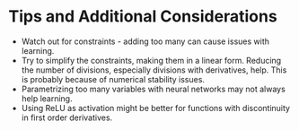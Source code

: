 # Tips and Additional Considerations

- Watch out for constraints - adding too many can cause issues with learning.
- Try to simplify the constraints, making them in a linear form. Reducing the number of divisions, especially divisions with derivatives, help. This is probably because of numerical stability issues.
- Parametrizing too many variables with neural networks may not always help learning.
- Using ReLU as activation might be better for functions with discontinuity in first order derivatives. 
